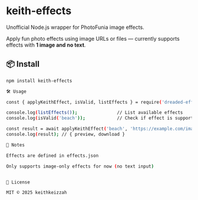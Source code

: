 #  keith-effects

Unofficial Node.js wrapper for PhotoFunia image effects.

Apply fun photo effects using image URLs or files — currently supports effects with **1 image and no text**.

## 📦 Install

```bash
npm install keith-effects

🛠️ Usage

const { applyKeithEffect, isValid, listEffects } = require('dreaded-effects');

console.log(listEffects());               // List available effects
console.log(isValid('beach'));            // Check if effect is supported

const result = await applyKeithEffect('beach', 'https://example.com/image.jpg');
console.log(result); // { preview, download }

🔧 Notes

Effects are defined in effects.json

Only supports image-only effects for now (no text input)


📄 License

MIT © 2025 keithkeizzah 
